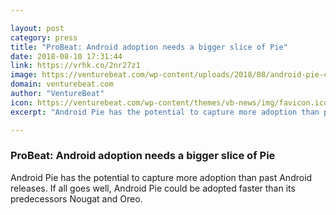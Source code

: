 ```yaml
---

layout: post
category: press
title: "ProBeat: Android adoption needs a bigger slice of Pie"
date: 2018-08-10 17:31:44
link: https://vrhk.co/2nr27z1
image: https://venturebeat.com/wp-content/uploads/2018/08/android-pie-chart.png?fit=1200%2C600&strip=all
domain: venturebeat.com
author: "VentureBeat"
icon: https://venturebeat.com/wp-content/themes/vb-news/img/favicon.ico
excerpt: "Android Pie has the potential to capture more adoption than past Android releases. If all goes well, Android Pie could be adopted faster than its predecessors Nougat and Oreo."

---
```


### ProBeat: Android adoption needs a bigger slice of Pie

Android Pie has the potential to capture more adoption than past Android releases. If all goes well, Android Pie could be adopted faster than its predecessors Nougat and Oreo.